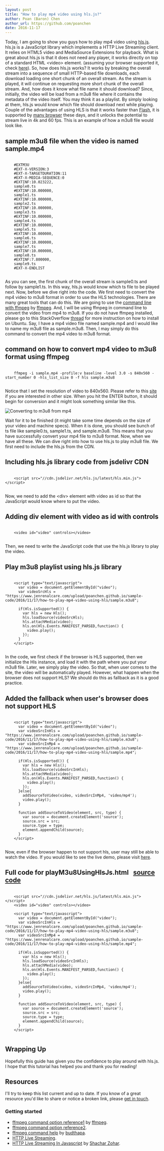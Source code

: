 ```yaml
---
layout: post
title: "How to play mp4 video using hls.js?"
author: Poan (Baron) Chen
author_url: https://github.com/poanchen
date: 2016-11-17
---
```

Today, I am going to show you guys how to play mp4 video using [hls.js](https://github.com/dailymotion/hls.js/tree/master). hls.js is a JavaScript library which implements a HTTP Live Streaming client. It relies on HTML5 video and MediaSource Extensions for playback. What is great about hls.js is that it does not need any player, it works directly on top of a standard HTML &lt;video&gt; element. (assuming your browser supported it, check [here](http://caniuse.com/#search=MediaSource)). So, how does hls.js works? It works by breaking the overall stream into a sequence of small HTTP-based file downloads, each download loading one short chunk of an overall stream. As the stream is played, it will continue on requesting more short chunk of the overall stream. And, how does it know what file name it should download? Since, initially, the video will be load from a m3u8 file where it contains the metadata of the video itself. You may think it as a playlist. By simply looking at them, hls.js would know which file should download next while playing. Couple of the advantages of using HLS is that it works faster than [Flash](http://www.adobe.com/ca/products/flashplayer.html), it is supported by [many browser](http://caniuse.com/#search=MediaSource) these days, and it unlocks the potential to stream live in 4k and 60 fps. This is an example of how a m3u8 file would look like.

## sample m3u8 file when the video is named sample.mp4

<pre>
  <code class="java">
    #EXTM3U
    #EXT-X-VERSION:3
    #EXT-X-TARGETDURATION:11
    #EXT-X-MEDIA-SEQUENCE:0
    #EXTINF:10.023222,
    sample0.ts
    #EXTINF:10.000000,
    sample1.ts
    #EXTINF:10.000000,
    sample2.ts
    #EXTINF:10.000000,
    sample3.ts
    #EXTINF:10.000000,
    sample4.ts
    #EXTINF:10.000000,
    sample5.ts
    #EXTINF:10.000000,
    sample6.ts
    #EXTINF:10.000000,
    sample7.ts
    #EXTINF:10.000000,
    sample8.ts
    #EXTINF:7.800000,
    sample9.ts
    #EXT-X-ENDLIST
  </code>
</pre>
As you can see, the first chunk of the overall stream is sample0.ts and follow by sample1.ts. In this way, hls.js would know which ts file to be played next. Now, before we dive right into the code. We first need to convert the mp4 video to m3u8 format in order to use the HLS technologies. There are many great tools that can do this. We are going to use the [command line with ffmpeg](https://linux.die.net/man/1/ffmpeg) by [ffmpeg](https://www.ffmpeg.org/). And, I will be using ffmpeg in command line to convert the video from mp4 to m3u8. If you do not have ffmpeg installed, please go to this StackOverflow [thread](http://stackoverflow.com/questions/29125229/how-to-reinstall-ffmpeg-clean-on-ubuntu-14-04) for more instruction on how to install on Ubuntu. Say, I have a mp4 video file named sample.mp4 and I would like to name my m3u8 file as sample.m3u8. Then, I may simply do this command to convert the mp4 video to m3u8 format.

## command on how to convert mp4 video to m3u8 format using ffmpeg

<pre>
  <code class="bash">
    ffmpeg -i sample.mp4 -profile:v baseline -level 3.0 -s 840x560 -start_number 0 -hls_list_size 0 -f hls sample.m3u8
  </code>
</pre>
Notice that I set the resolution of video to 840x560. Please refer to this [site](https://linux.die.net/man/1/ffmpeg) if you are interested in other size. When you hit the ENTER button, it should begin for conversion and it might look something similar like this.

<img src="/img/2016/11/17/how-to-play-mp4-video-using-hls/Converting to m3u8 from mp4.PNG" alt="Converting to m3u8 from mp4">

Wait for it to be finished (it might take some time depends on the size of your video and machine specs). When it is done, you should see bunch of ts file like sample0.ts, sample1.ts, and sample.m3u8. This means that you have successfully convert your mp4 file to m3u8 format. Now, when we have all these. We can dive right into how to use hls.js to play m3u8 file. We first need to include the hls.js from the CDN.

## Including hls.js library code from jsdelivr CDN

<pre>
  <code class="html">
    &lt;script src="//cdn.jsdelivr.net/hls.js/latest/hls.min.js"&gt;&lt;/script&gt;
  </code>
</pre>
Now, we need to add the &lt;div&gt; element with video as id so that the JavaScript would know where to put the video.

## Adding div element with video as id with controls

<pre>
  <code class="html">
    &lt;video id="video" controls&gt;&lt;/video&gt;
  </code>
</pre>
Then, we need to write the JavaScript code that use the hls.js library to play the video.

## Play m3u8 playlist using hls.js library

<pre>
  <code class="html">
    &lt;script type="text/javascript"&gt;
      var video = document.getElementById("video");
      var videoSrcHls = "https://www.jenrenalcare.com/upload/poanchen.github.io/sample-code/2016/11/17/how-to-play-mp4-video-using-hls/sample.m3u8";

      if(Hls.isSupported()) {
        var hls = new Hls();
        hls.loadSource(videoSrcHls);
        hls.attachMedia(video);
        hls.on(Hls.Events.MANIFEST_PARSED,function() {
          video.play();
        });
      }
    &lt;/script&gt;
  </code>
</pre>
In the code, we first check if the browser is HLS supported, then we initialize the Hls instance, and load it with the path where you put your m3u8 file. Later, we simply play the video. So that, when user comes to the site, the video will be automatically played. However, what happen when the browser does not support HLS? We should do this as fallback as it is a good practice.

## Added the fallback when user's browser does not support HLS

<pre>
  <code class="html">
    &lt;script type="text/javascript"&gt;
      var video = document.getElementById("video");
      var videoSrcInHls = "https://www.jenrenalcare.com/upload/poanchen.github.io/sample-code/2016/11/17/how-to-play-mp4-video-using-hls/sample.m3u8";
      var videoSrcInMp4 = "https://www.jenrenalcare.com/upload/poanchen.github.io/sample-code/2016/11/17/how-to-play-mp4-video-using-hls/sample.mp4";

      if(Hls.isSupported()) {
        var hls = new Hls();
        hls.loadSource(videoSrcInHls);
        hls.attachMedia(video);
        hls.on(Hls.Events.MANIFEST_PARSED,function() {
          video.play();
        });
      }else{
        addSourceToVideo(video, videoSrcInMp4, 'video/mp4');
        video.play();
      }

      function addSourceToVideo(element, src, type) {
        var source = document.createElement('source');
        source.src = src;
        source.type = type;
        element.appendChild(source);
      }
    &lt;/script&gt;
  </code>
</pre>
Now, even if the browser happen to not support hls, user may still be able to watch the video. If you would like to see the live demo, please visit [here](https://www.jenrenalcare.com/upload/poanchen.github.io/sample-code/2016/11/17/how-to-play-mp4-video-using-hls/playM3u8UsingHlsJs.html).

## Full code for playM3u8UsingHlsJs.html &nbsp;&nbsp;<a href="https://github.com/poanchen/code-for-blog/blob/master/2016/11/17/how-to-play-mp4-video-using-hls/playM3u8UsingHlsJs.html" target="_blank">source code</a>

<pre>
  <code class="html">
    &lt;script src="//cdn.jsdelivr.net/hls.js/latest/hls.min.js"&gt;&lt;/script&gt;
    &lt;video id="video" controls&gt;&lt;/video&gt;

    &lt;script type="text/javascript"&gt;
      var video = document.getElementById("video");
      var videoSrcInHls = "https://www.jenrenalcare.com/upload/poanchen.github.io/sample-code/2016/11/17/how-to-play-mp4-video-using-hls/sample.m3u8";
      var videoSrcInMp4 = "https://www.jenrenalcare.com/upload/poanchen.github.io/sample-code/2016/11/17/how-to-play-mp4-video-using-hls/sample.mp4";

      if(Hls.isSupported()) {
        var hls = new Hls();
        hls.loadSource(videoSrcInHls);
        hls.attachMedia(video);
        hls.on(Hls.Events.MANIFEST_PARSED,function() {
          video.play();
        });
      }else{
        addSourceToVideo(video, videoSrcInMp4, 'video/mp4');
        video.play();
      }

      function addSourceToVideo(element, src, type) {
        var source = document.createElement('source');
        source.src = src;
        source.type = type;
        element.appendChild(source);
      }
    &lt;/script&gt;
  </code>
</pre>

## Wrapping Up

Hopefully this guide has given you the confidence to play around with hls.js. I hope that this tutorial has helped you and thank you for reading!

## Resources

I'll try to keep this list current and up to date. If you know of a great resource you'd like to share or notice a broken link, please [get in touch](https://github.com/poanchen).

### Getting started

* [ffmpeg command option reference1](http://ffmpeg.org/ffmpeg-all.html#hls) by [ffmpeg](http://ffmpeg.org/).
* [ffmpeg command option reference2](https://linux.die.net/man/1/ffmpeg).
* [ffmpeg command help](http://stackoverflow.com/questions/30912542/mp4-to-hls-using-ffmpeg) by [budthapa](http://stackoverflow.com/users/2489973/budthapa).
* [HTTP Live Streaming](https://en.wikipedia.org/wiki/HTTP_Live_Streaming).
* [HTTP Live Streaming In Javascript](http://blog.peer5.com/http-live-streaming-in-javascript/) by [Shachar Zohar](http://blog.peer5.com/author/shachar-zohar/).